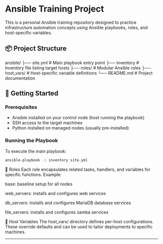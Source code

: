 # Ansible Training Project

This is a personal Ansible training repository designed to practice infrastructure automation concepts using Ansible playbooks, roles, and host-specific variables.

## 📦 Project Structure

ansible/
├── site.yml # Main playbook entry point
├── inventory # Inventory file listing target hosts
├── roles/ # Modular Ansible roles
├── host_vars/ # Host-specific variable definitions
└── README.md # Project documentation


## 🚀 Getting Started

### Prerequisites

- Ansible installed on your control node (host running the playbook)
- SSH access to the target machines
- Python installed on managed nodes (usually pre-installed)

### Running the Playbook

To execute the main playbook:

```bash
ansible-playbook -i inventory site.yml
```

🧱 Roles
Each role encapsulates related tasks, handlers, and variables for specific functions. Example:

base: baseline setup for all nodes

web_servers: installs and configures web services

db_servers: installs and configures MariaDB database services

file_servers: installs and configures samba services

📄 Host Variables
The host_vars/ directory defines per-host configurations. These override defaults and can be used to tailor deployments to specific machines.




---
